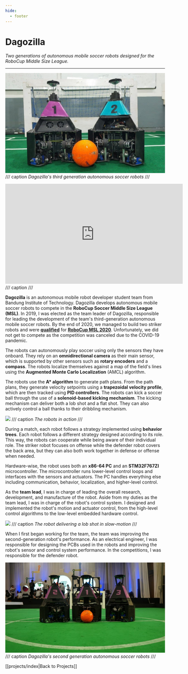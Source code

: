 ```yaml
---
hide:
  - footer
---
```


# Dagozilla

*Two generations of autonomous mobile soccer robots designed for the RoboCup Middle Size League.*

---

![](../resources/projects/dagozilla/dagozilla-3rd-gen.jpg)
/// caption
*Dagozilla's third generation autonomous soccer robots*
///

<iframe width="560" height="315" src="https://www.youtube.com/embed/1zRVFqljGJ8?si=V8EFhvzX0zlND_Tw" title="YouTube video player" frameborder="0" allow="accelerometer; autoplay; clipboard-write; encrypted-media; gyroscope; picture-in-picture; web-share" referrerpolicy="strict-origin-when-cross-origin" allowfullscreen></iframe>
/// caption
///

**Dagozilla** is an autonomous mobile robot developer student team from Bandung Institute of Technology. Dagozilla develops autonomous mobile soccer robots to compete in the **RoboCup Soccer Middle Size League (MSL)**. In 2019, I was elected as the team leader of Dagozilla, responsible for leading the development of the team's third-generation autonomous mobile soccer robots. By the end of 2020, we managed to build two striker robots and were <a href="https://dagozilla.itb.ac.id/qualification/robocup-2020" target="_blank">**qualified**</a> for <a href="https://msl.robocup.org/news/2020-qualification-results" target="_blank">**RoboCup MSL 2020**</a>. Unfortunately, we did not get to compete as the competition was canceled due to the COVID-19 pandemic.

The robots can autonomously play soccer using only the sensors they have onboard. They rely on an **omnidirectional camera** as their main sensor, which is supported by other sensors such as **rotary encoders** and a **compass**. The robots localize themselves against a map of the field's lines using the **Augmented Monte Carlo Localization** (AMCL) algorithm.

The robots use the **A\* algorithm** to generate path plans. From the path plans, they generate velocity setpoints using a **trapezoidal velocity profile**, which are then tracked using **PID controllers**. The robots can kick a soccer ball through the use of a **solenoid-based kicking mechanism**. The kicking mechanism can deliver both a lob shot and a flat shot. They can also actively control a ball thanks to their dribbling mechanism.

![](../resources/projects/dagozilla/play.gif)
/// caption
*The robots in action*
///

During a match, each robot follows a strategy implemented using **behavior trees**. Each robot follows a different strategy designed according to its role. This way, the robots can cooperate while being aware of their individual role. The striker robot focuses on offense while the defender robot covers the back area, but they can also both work together in defense or offense when needed.

Hardware-wise, the robot uses both an **x86-64 PC** and an **STM32F767ZI** microcontroller. The microcontroller runs lower-level control loops and interfaces with the sensors and actuators. The PC handles everything else including communication, behavior, localization, and higher-level control.

As the **team lead**, I was in charge of leading the overall research, development, and manufacture of the robot. Aside from my duties as the team lead, I was in charge of the robot's control system. I designed and implemented the robot's motion and actuator control, from the high-level control algorithms to the low-level embedded hardware control.

![](../resources/projects/dagozilla/kick.gif)
/// caption
*The robot delivering a lob shot in slow-motion*
///

When I first began working for the team, the team was improving the second-generation robot's performance. As an electrical engineer, I was responsible for designing the PCBs used in the robots and improving the robot's sensor and control system performance. In the competitions, I was responsible for the defender robot.

![](../resources/projects/dagozilla/dagozilla-2nd-gen.jpg)
/// caption
*Dagozilla's second generation autonomous soccer robots*
///

[[projects/index|Back to Projects]]